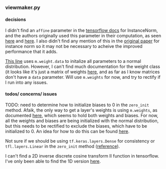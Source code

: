 
### viewmaker.py

#### decisions
I didn't find an `affine` parameter in the [tensorflow docs](https://www.tensorflow.org/addons/api_docs/python/tfa/layers/InstanceNormalization) for InstanceNorm, and the authors originally used this parameter in their computation, as seen [here](https://github.com/alextamkin/viewmaker/blob/d9a7d4b05ac5126fe348c8c5217877ebcff7e2d7/src/models/viewmaker.py#L50) and [here](https://pytorch.org/docs/stable/generated/torch.nn.InstanceNorm2d.html). I also didn't find any mention of this in the [original paper](https://arxiv.org/pdf/1607.08022.pdf) for instance norm so it may not be necessary to acheive the improved performance that it adds.

[This line](https://github.com/alextamkin/viewmaker/blob/d9a7d4b05ac5126fe348c8c5217877ebcff7e2d7/src/models/viewmaker.py#L74) uses `m.weight.data` to initalize all parameters to a normal distribution. However, I can't find much documentation for the weight class (it looks like it's just a matrix of weights [here](https://pytorch.org/docs/stable/generated/torch.nn.Linear.html), and as far as I know matrices don't have a `data` parameter. Will use `m.weights` for now, and try to rectify if I run into any issues.

#### todos/ concerns/ issues

TODO: need to determine how to initialize biases to 0 in the `zero_init` method. Afaik, the only way to get a layer's weights is using `m.weights`, as documented [here](https://www.tensorflow.org/lattice/api_docs/python/tfl/layers/Linear), which seems to hold both weights and biases. For now, all the weights and biases are being initialized with the normal distribution, but this needs to be rectified to exclude the biases, which have to be initialized to 0. An idea for how to do this can be found [here](https://stackoverflow.com/questions/41821502/zero-initialiser-for-biases-using-get-variable-in-tensorflow).

Not sure if we should be using `tf.keras.layers.Dense` for consistency or `tfl.layers.Linear` in the `zero_init` method ([reference](https://stackoverflow.com/questions/66626700/difference-between-tensorflows-tf-keras-layers-dense-and-pytorchs-torch-nn-lin)).

I can't find a 2D inverse discrete cosine transform II function in tensorflow. I've only been able to find the 1D version [here](https://www.tensorflow.org/api_docs/python/tf/signal/idct).